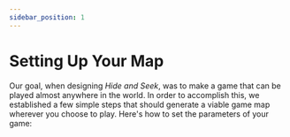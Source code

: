 ```yaml
---
sidebar_position: 1
---
```

# Setting Up Your Map

Our goal, when designing _Hide and Seek_, was to make a game that can be played almost anywhere in the world. In order to accomplish this, we established a few simple steps that should generate a viable game map wherever you choose to play. Here's how to set the parameters of your game:
